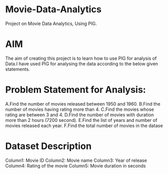 # Movie-Data-Analytics
Project on Movie Data Analytics, Using PIG.

# AIM
The aim of creating this project is to learn how to use PIG for analysis of Data.I have used PIG for analysing the data according to the below given statements.

# Problem Statement for Analysis:
A.Find the number of movies released between 1950 and 1960.
B.Find the number of movies having rating more than 4.
C.Find the movies whose rating are between 3 and 4.
D.Find the number of movies with duration more than 2 hours (7200 second).
E.Find the list of years and number of movies released each year.
F.Find the total number of movies in the datase

# Dataset Description
Column1: Movie ID
Column2: Movie name
Column3: Year of release
Column4: Rating of the movie
Column5: Movie duration in seconds

